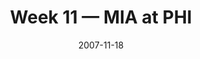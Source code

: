 ---
layout: game
title: Week 11 — MIA at PHI
season: 2007
game_id: 2007_11_MIA_PHI
week: 11
date: 2007-11-18
home_team: PHI
away_team: MIA
final_home: 17
final_away: 7
pbp_url: /assets/data/pbp/2007/2007_11_MIA_PHI.csv.gz
---
